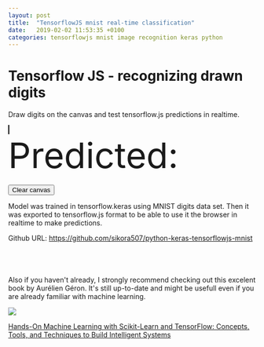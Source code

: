 ```yaml
---
layout: post
title:  "TensorflowJS mnist real-time classification"
date:   2019-02-02 11:53:35 +0100
categories: tensorflowjs mnist image recognition keras python
---
```

<script src="https://cdn.jsdelivr.net/npm/@tensorflow/tfjs@0.14.2/dist/tf.min.js"></script>
<h1>Tensorflow JS - recognizing drawn digits</h1>
<p>Draw digits on the canvas and test tensorflow.js predictions in realtime.</p>
<div class="row">
    <div class="col-sm-6"><canvas id="canv" width="28" height="28" style="width:280px; height:280px; border:1px solid black;"></canvas></div>
    <div class="col-sm-6" style="font-size: 72px">Predicted: <span id="prediction"></span></div>
</div>
<br />
<button class="btn" id="clearBtn">Clear canvas</button>
<p>Model was trained in tensorflow.keras using MNIST digits data set.
    Then it was exported to tensorflow.js format to be able to use it
    the browser in realtime to make predictions.
</p>
<script type="text/javascript">
    function makeArray(w, h, val) {
        var arr = [];
        for (i = 0; i < h; i++) {
            arr[i] = [];
            for (j = 0; j < w; j++) {
                arr[i][j] = val;
            }
        }
        return arr;
    }
    function getPoint(e, rect) {
        return {
            x: (e.clientX - rect.left) / 10,
            y: (e.clientY - rect.top) / 10,
            width: 1
        };
    }

    (async function l() {
        const MODEL_URL = '/assets/models/tfjs_mnist_1/model.json';
        const model = await tf.loadModel(MODEL_URL);
        console.log(model);
        console.log("model loaded");

        var pixelArray = makeArray(28, 28, 0);
        var el = document.getElementById('canv');
        var btn = document.getElementById('clearBtn');
        var predictionContainer = document.getElementById('prediction');
        var ctx = el.getContext('2d');
        var rect = el.getBoundingClientRect();
        ctx.lineJoin = ctx.lineCap = 'round';

        var isDrawing;
        el.onmousedown = function (e) {
            rect = el.getBoundingClientRect();
            isDrawing = true;
            var point = getPoint(e, rect);
            ctx.moveTo(point.x, point.y);
            ctx.beginPath();
        };

        el.onmousemove = function (e) {
            if (!isDrawing) return;
            var point = getPoint(e, rect);
            ctx.lineTo(point.x, point.y);
            ctx.stroke();
        };

        el.onmouseup = function () {
            isDrawing = false;
        };

        btn.onmouseup = function () {
            ctx.clearRect(0, 0, ctx.canvas.width, ctx.canvas.height);
        }

        setInterval(function () {
            (async function () {
                if (isDrawing) {
                    imageData = ctx.getImageData(0, 0, 28, 28);
                    for (let y = 0; y < 28; ++y) {
                        for (let x = 0; x < 28; ++x) {
                            pixelArray[y][x] = imageData.data[(28 * 4 * y) + (x * 4 + 3)] / 255;
                        }
                    }
                    let predictions = tf.tidy(() => {
                        let tensor = tf.tensor(pixelArray).reshape([1, 28, 28, 1]);
                        return model.predict(tensor).argMax(1);
                    });
                    predictionContainer.innerText = predictions.dataSync()[0];
                }
            })();
        }, 500);
    })();
</script>

Github URL:
<https://github.com/sikora507/python-keras-tensorflowjs-mnist>
<br/>
<br/>
<br/>
<br/>
<br/>
Also if you haven't already, I strongly recommend checking out this excelent book by Aurélien Géron. It's still up-to-date and might be usefull even if you are already familiar with machine learning.

<a target="_blank"  href="https://www.amazon.com/gp/product/1491962291/ref=as_li_tl?ie=UTF8&camp=1789&creative=9325&creativeASIN=1491962291&linkCode=as2&tag=sikora507-20&linkId=2afda09226851f789f24d5671b6d1ca3"><img border="0" src="//ws-na.amazon-adsystem.com/widgets/q?_encoding=UTF8&MarketPlace=US&ASIN=1491962291&ServiceVersion=20070822&ID=AsinImage&WS=1&Format=_SL250_&tag=sikora507-20" ></a><img src="//ir-na.amazon-adsystem.com/e/ir?t=sikora507-20&l=am2&o=1&a=1491962291" width="1" height="1" border="0" alt="" style="border:none !important; margin:0px !important;" />

<a target="_blank" href="https://www.amazon.com/gp/product/1491962291/ref=as_li_tl?ie=UTF8&camp=1789&creative=9325&creativeASIN=1491962291&linkCode=as2&tag=sikora507-20&linkId=64bd5103ef0b10b13cba3936d277e786">Hands-On Machine Learning with Scikit-Learn and TensorFlow: Concepts, Tools, and Techniques to Build Intelligent Systems</a><img src="//ir-na.amazon-adsystem.com/e/ir?t=sikora507-20&l=am2&o=1&a=1491962291" width="1" height="1" border="0" alt="" style="border:none !important; margin:0px !important;" />